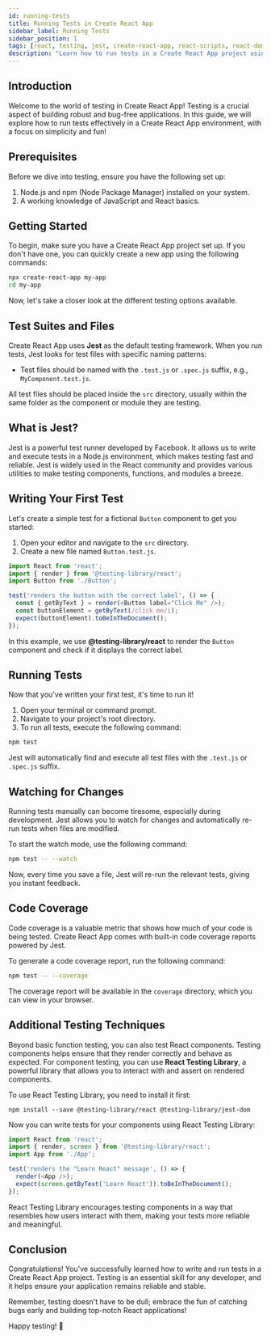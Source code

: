 ```yaml
---
id: running-tests
title: Running Tests in Create React App
sidebar_label: Running Tests
sidebar_position: 1
tags: [react, testing, jest, create-react-app, react-scripts, react-dom, react-testing-library, jest-dom, testing-library, jest, react-app, create-react-app, cypress, react-testing, react-test-renderer, testing, testing-library, jest-dom, react-dom, react-scripts, react-test-renderer, react-testing-library, testing-library, jest]
description: "Learn how to run tests in a Create React App project using Jest. Explore the basics of testing and discover the joy of catching bugs early!"
---
```


## Introduction

Welcome to the world of testing in Create React App! Testing is a crucial aspect of building robust and bug-free applications. In this guide, we will explore how to run tests effectively in a Create React App environment, with a focus on simplicity and fun!

## Prerequisites

Before we dive into testing, ensure you have the following set up:

1. Node.js and npm (Node Package Manager) installed on your system.
2. A working knowledge of JavaScript and React basics.

## Getting Started

To begin, make sure you have a Create React App project set up. If you don't have one, you can quickly create a new app using the following commands:

```bash
npx create-react-app my-app
cd my-app
```

Now, let's take a closer look at the different testing options available.

## Test Suites and Files

Create React App uses **Jest** as the default testing framework. When you run tests, Jest looks for test files with specific naming patterns:

- Test files should be named with the `.test.js` or `.spec.js` suffix, e.g., `MyComponent.test.js`.

All test files should be placed inside the `src` directory, usually within the same folder as the component or module they are testing.

## What is Jest?
Jest is a powerful test runner developed by Facebook. It allows us to write and execute tests in a Node.js environment, which makes testing fast and reliable. Jest is widely used in the React community and provides various utilities to make testing components, functions, and modules a breeze.

## Writing Your First Test

Let's create a simple test for a fictional `Button` component to get you started:

1. Open your editor and navigate to the `src` directory.
2. Create a new file named `Button.test.js`.

```javascript title="src/Button.test.js"
import React from 'react';
import { render } from '@testing-library/react';
import Button from './Button';

test('renders the button with the correct label', () => {
  const { getByText } = render(<Button label="Click Me" />);
  const buttonElement = getByText(/click me/i);
  expect(buttonElement).toBeInTheDocument();
});
```

In this example, we use **@testing-library/react** to render the `Button` component and check if it displays the correct label.

## Running Tests

Now that you've written your first test, it's time to run it!

1. Open your terminal or command prompt.
2. Navigate to your project's root directory.
3. To run all tests, execute the following command:

```bash
npm test
```

Jest will automatically find and execute all test files with the `.test.js` or `.spec.js` suffix.

## Watching for Changes

Running tests manually can become tiresome, especially during development. Jest allows you to watch for changes and automatically re-run tests when files are modified.

To start the watch mode, use the following command:

```bash
npm test -- --watch
```

Now, every time you save a file, Jest will re-run the relevant tests, giving you instant feedback.

## Code Coverage

Code coverage is a valuable metric that shows how much of your code is being tested. Create React App comes with built-in code coverage reports powered by Jest.

To generate a code coverage report, run the following command:

```bash
npm test -- --coverage
```

The coverage report will be available in the `coverage` directory, which you can view in your browser.

## Additional Testing Techniques
Beyond basic function testing, you can also test React components. Testing components helps ensure that they render correctly and behave as expected. For component testing, you can use **React Testing Library**, a powerful library that allows you to interact with and assert on rendered components.

To use React Testing Library, you need to install it first:

```
npm install --save @testing-library/react @testing-library/jest-dom
```

Now you can write tests for your components using React Testing Library:

```js title="src/App.test.js"
import React from 'react';
import { render, screen } from '@testing-library/react';
import App from './App';

test('renders the "Learn React" message', () => {
  render(<App />);
  expect(screen.getByText('Learn React')).toBeInTheDocument();
});
```

React Testing Library encourages testing components in a way that resembles how users interact with them, making your tests more reliable and meaningful.

## Conclusion

Congratulations! You've successfully learned how to write and run tests in a Create React App project. Testing is an essential skill for any developer, and it helps ensure your application remains reliable and stable.

Remember, testing doesn't have to be dull; embrace the fun of catching bugs early and building top-notch React applications!

Happy testing! 🚀
